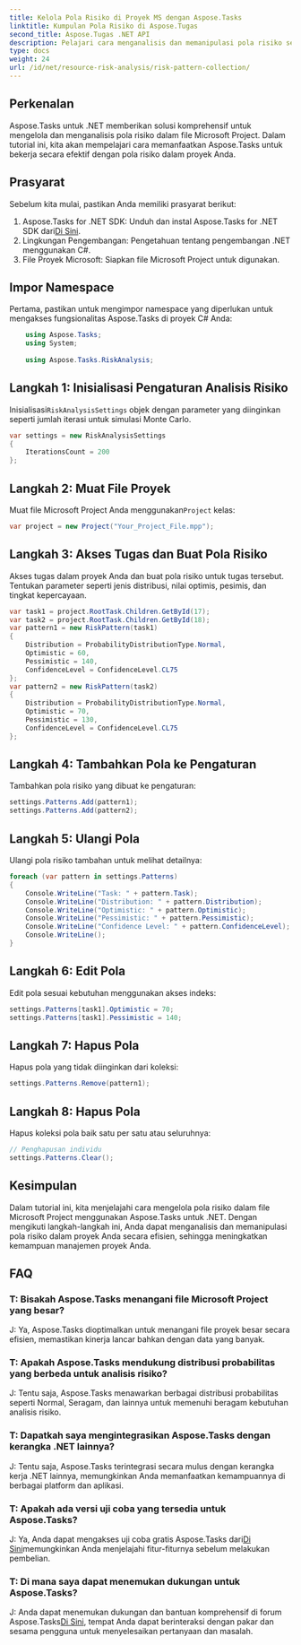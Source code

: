 ```yaml
---
title: Kelola Pola Risiko di Proyek MS dengan Aspose.Tasks
linktitle: Kumpulan Pola Risiko di Aspose.Tugas
second_title: Aspose.Tugas .NET API
description: Pelajari cara menganalisis dan memanipulasi pola risiko secara efektif dalam file Microsoft Project menggunakan Aspose.Tasks untuk .NET.
type: docs
weight: 24
url: /id/net/resource-risk-analysis/risk-pattern-collection/
---
```

## Perkenalan
Aspose.Tasks untuk .NET memberikan solusi komprehensif untuk mengelola dan menganalisis pola risiko dalam file Microsoft Project. Dalam tutorial ini, kita akan mempelajari cara memanfaatkan Aspose.Tasks untuk bekerja secara efektif dengan pola risiko dalam proyek Anda.
## Prasyarat
Sebelum kita mulai, pastikan Anda memiliki prasyarat berikut:
1.  Aspose.Tasks for .NET SDK: Unduh dan instal Aspose.Tasks for .NET SDK dari[Di Sini](https://releases.aspose.com/tasks/net/).
2. Lingkungan Pengembangan: Pengetahuan tentang pengembangan .NET menggunakan C#.
3. File Proyek Microsoft: Siapkan file Microsoft Project untuk digunakan.

## Impor Namespace
Pertama, pastikan untuk mengimpor namespace yang diperlukan untuk mengakses fungsionalitas Aspose.Tasks di proyek C# Anda:
```csharp
    using Aspose.Tasks;
    using System;
    
    using Aspose.Tasks.RiskAnalysis;
```
## Langkah 1: Inisialisasi Pengaturan Analisis Risiko
 Inisialisasi`RiskAnalysisSettings` objek dengan parameter yang diinginkan seperti jumlah iterasi untuk simulasi Monte Carlo.
```csharp
var settings = new RiskAnalysisSettings
{
    IterationsCount = 200
};
```
## Langkah 2: Muat File Proyek
 Muat file Microsoft Project Anda menggunakan`Project` kelas:
```csharp
var project = new Project("Your_Project_File.mpp");
```
## Langkah 3: Akses Tugas dan Buat Pola Risiko
Akses tugas dalam proyek Anda dan buat pola risiko untuk tugas tersebut. Tentukan parameter seperti jenis distribusi, nilai optimis, pesimis, dan tingkat kepercayaan.
```csharp
var task1 = project.RootTask.Children.GetById(17);
var task2 = project.RootTask.Children.GetById(18);
var pattern1 = new RiskPattern(task1)
{
    Distribution = ProbabilityDistributionType.Normal,
    Optimistic = 60,
    Pessimistic = 140,
    ConfidenceLevel = ConfidenceLevel.CL75
};
var pattern2 = new RiskPattern(task2)
{
    Distribution = ProbabilityDistributionType.Normal,
    Optimistic = 70,
    Pessimistic = 130,
    ConfidenceLevel = ConfidenceLevel.CL75
};
```
## Langkah 4: Tambahkan Pola ke Pengaturan
Tambahkan pola risiko yang dibuat ke pengaturan:
```csharp
settings.Patterns.Add(pattern1);
settings.Patterns.Add(pattern2);
```
## Langkah 5: Ulangi Pola
Ulangi pola risiko tambahan untuk melihat detailnya:
```csharp
foreach (var pattern in settings.Patterns)
{
    Console.WriteLine("Task: " + pattern.Task);
    Console.WriteLine("Distribution: " + pattern.Distribution);
    Console.WriteLine("Optimistic: " + pattern.Optimistic);
    Console.WriteLine("Pessimistic: " + pattern.Pessimistic);
    Console.WriteLine("Confidence Level: " + pattern.ConfidenceLevel);
    Console.WriteLine();
}
```
## Langkah 6: Edit Pola
Edit pola sesuai kebutuhan menggunakan akses indeks:
```csharp
settings.Patterns[task1].Optimistic = 70;
settings.Patterns[task1].Pessimistic = 140;
```
## Langkah 7: Hapus Pola
Hapus pola yang tidak diinginkan dari koleksi:
```csharp
settings.Patterns.Remove(pattern1);
```
## Langkah 8: Hapus Pola
Hapus koleksi pola baik satu per satu atau seluruhnya:
```csharp
// Penghapusan individu
settings.Patterns.Clear();
```

## Kesimpulan
Dalam tutorial ini, kita menjelajahi cara mengelola pola risiko dalam file Microsoft Project menggunakan Aspose.Tasks untuk .NET. Dengan mengikuti langkah-langkah ini, Anda dapat menganalisis dan memanipulasi pola risiko dalam proyek Anda secara efisien, sehingga meningkatkan kemampuan manajemen proyek Anda.
## FAQ
### T: Bisakah Aspose.Tasks menangani file Microsoft Project yang besar?
J: Ya, Aspose.Tasks dioptimalkan untuk menangani file proyek besar secara efisien, memastikan kinerja lancar bahkan dengan data yang banyak.
### T: Apakah Aspose.Tasks mendukung distribusi probabilitas yang berbeda untuk analisis risiko?
J: Tentu saja, Aspose.Tasks menawarkan berbagai distribusi probabilitas seperti Normal, Seragam, dan lainnya untuk memenuhi beragam kebutuhan analisis risiko.
### T: Dapatkah saya mengintegrasikan Aspose.Tasks dengan kerangka .NET lainnya?
J: Tentu saja, Aspose.Tasks terintegrasi secara mulus dengan kerangka kerja .NET lainnya, memungkinkan Anda memanfaatkan kemampuannya di berbagai platform dan aplikasi.
### T: Apakah ada versi uji coba yang tersedia untuk Aspose.Tasks?
 J: Ya, Anda dapat mengakses uji coba gratis Aspose.Tasks dari[Di Sini](https://releases.aspose.com/)memungkinkan Anda menjelajahi fitur-fiturnya sebelum melakukan pembelian.
### T: Di mana saya dapat menemukan dukungan untuk Aspose.Tasks?
 J: Anda dapat menemukan dukungan dan bantuan komprehensif di forum Aspose.Tasks[Di Sini](https://forum.aspose.com/c/tasks/15), tempat Anda dapat berinteraksi dengan pakar dan sesama pengguna untuk menyelesaikan pertanyaan dan masalah.